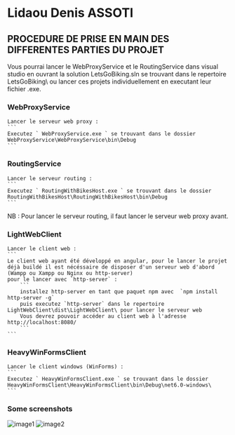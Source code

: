 # Lidaou Denis ASSOTI

## PROCEDURE DE PRISE EN MAIN DES DIFFERENTES PARTIES DU PROJET

Vous pourrai lancer le WebProxyService et le RoutingService dans visual studio en ouvrant la solution LetsGoBiking.sln se trouvant dans le repertoire LetsGoBiking\ ou lancer ces projets individuellement en executant leur fichier .exe.

### WebProxyService

    Lancer le serveur web proxy :
    ```
    Executez ` WebProxyService.exe ` se trouvant dans le dossier WebProxyService\WebProxyService\bin\Debug
    ```

### RoutingService

    Lancer le serveur routing :
    ```
    Executez ` RoutingWithBikesHost.exe ` se trouvant dans le dossier RoutingWithBikesHost\RoutingWithBikesHost\bin\Debug
    ```

NB : Pour lancer le serveur routing, il faut lancer le serveur web proxy avant.

### LightWebClient

    Lancer le client web :
    ```
    Le client web ayant été développé en angular, pour le lancer le projet déjà buildé il est nécéssaire de disposer d'un serveur web d'abord (Wampp ou Xampp ou Nginx ou http-server)
    pour le lancer avec `http-server` :
        ```
        installez http-server en tant que paquet npm avec  `npm install http-server -g`
        puis executez `http-server` dans le repertoire LightWebClient\dist\LightWebClient\ pour lancer le serveur web
        Vous devrez pouvoir accéder au client web à l'adresse http://localhost:8080/
        ```
    ```

### HeavyWinFormsClient

    Lancer le client windows (WinForms) :
    ```
    Executez ` HeavyWinFormsClient.exe ` se trouvant dans le dossier HeavyWinFormsClient\HeavyWinFormsClient\bin\Debug\net6.0-windows\
    ```
    
 ### Some screenshots
 
 ![image1](https://user-images.githubusercontent.com/58354924/179329199-6fb792fc-6b88-43fa-8744-b21700d82bc6.png)
![image2](https://user-images.githubusercontent.com/58354924/179329204-7f408953-d347-4b59-b66f-59daa09c40a1.png)

